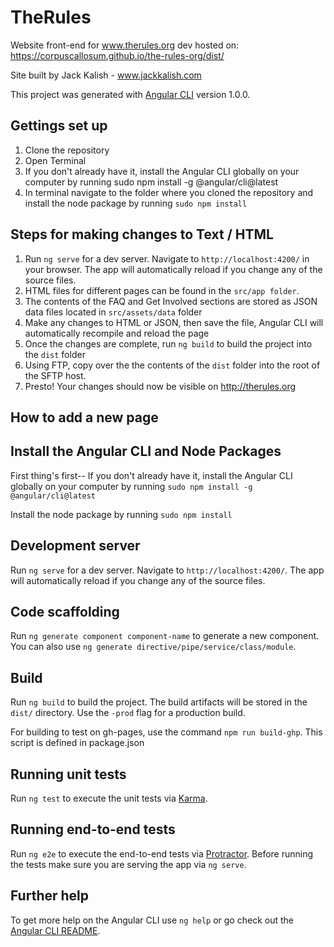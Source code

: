 # TheRules

Website front-end for www.therules.org
dev hosted on: https://corpuscallosum.github.io/the-rules-org/dist/

Site built by Jack Kalish - www.jackkalish.com

This project was generated with [Angular CLI](https://github.com/angular/angular-cli) version 1.0.0.

## Gettings set up
1. Clone the repository
2. Open Terminal
3. If you don't already have it, install the Angular CLI globally on your computer by running sudo npm install -g @angular/cli@latest
4. In terminal navigate to the folder where you cloned the repository and install the node package by running `sudo npm install`

## Steps for making changes to Text / HTML
1. Run `ng serve` for a dev server. Navigate to `http://localhost:4200/` in your browser. The app will automatically reload if you change any of the source files.
2. HTML files for different pages can be found in the `src/app folder`.
3. The contents of the FAQ and Get Involved sections are stored as JSON data files located in `src/assets/data` folder
4. Make any changes to HTML or JSON, then save the file, Angular CLI will automatically recompile and reload the page
5. Once the changes are complete, run `ng build` to build the project into the `dist` folder
6. Using FTP, copy over the the contents of the `dist` folder into the root of the SFTP host.
7. Presto! Your changes should now be visible on http://therules.org

## How to add a new page


## Install the Angular CLI and Node Packages

First thing's first--
If you don't already have it, install the Angular CLI globally on your computer by running `sudo npm install -g @angular/cli@latest`

Install the node package by running `sudo npm install`


## Development server

Run `ng serve` for a dev server. Navigate to `http://localhost:4200/`. The app will automatically reload if you change any of the source files.

## Code scaffolding

Run `ng generate component component-name` to generate a new component. You can also use `ng generate directive/pipe/service/class/module`.

## Build

Run `ng build` to build the project. The build artifacts will be stored in the `dist/` directory. Use the `-prod` flag for a production build.

For building to test on gh-pages, use the command `npm run build-ghp`. This script is defined in package.json

## Running unit tests

Run `ng test` to execute the unit tests via [Karma](https://karma-runner.github.io).

## Running end-to-end tests

Run `ng e2e` to execute the end-to-end tests via [Protractor](http://www.protractortest.org/).
Before running the tests make sure you are serving the app via `ng serve`.

## Further help

To get more help on the Angular CLI use `ng help` or go check out the [Angular CLI README](https://github.com/angular/angular-cli/blob/master/README.md).
